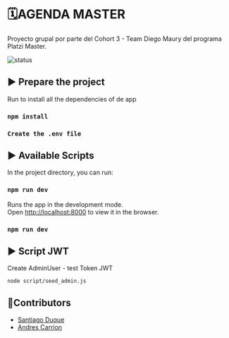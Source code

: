 # 🗓AGENDA MASTER
Proyecto grupal por parte del Cohort 3 - Team Diego Maury del programa Platzi Master.

![status](https://img.shields.io/badge/STATUS-In%20Progress-yellow)

## ▶️ Prepare the project

Run to install all the dependencies of de app

### `npm install`

### `Create the .env file`

## ▶️ Available Scripts

In the project directory, you can run:

### `npm run dev`

Runs the app in the development mode.<br />
Open [http://localhost:8000](http://localhost:8000) to view it in the browser.

### `npm run dev`

## ▶️ Script JWT

Create AdminUser - test Token JWT

```
node script/seed_admin.js
```


## 👥Contributors
- [Santiago Duque](https://twitter.com/sd8956)
- [Andres Carrion](https://twitter.com/freehyoga)